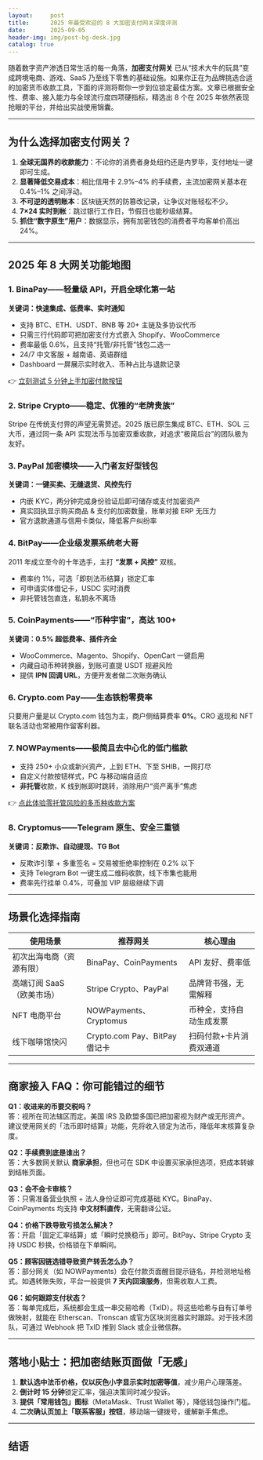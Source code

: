 ```yaml
---
layout:     post
title:      2025 年最受欢迎的 8 大加密支付网关深度评测
date:       2025-09-05
header-img: img/post-bg-desk.jpg
catalog: true
---
```


随着数字资产渗透日常生活的每一角落，**加密支付网关** 已从“技术大牛的玩具”变成跨境电商、游戏、SaaS 乃至线下零售的基础设施。如果你正在为品牌挑选合适的加密货币收款工具，下面的评测将帮你一步到位锁定最佳方案。文章已根据安全性、费率、接入能力与全球流行度四项硬指标，精选出 8 个在 2025 年依然表现抢眼的平台，并给出实战使用锦囊。

---

## 为什么选择加密支付网关？

1. **全球无国界的收款能力**：不论你的消费者身处纽约还是内罗毕，支付地址一键即可生成。  
2. **显著降低交易成本**：相比信用卡 2.9%–4% 的手续费，主流加密网关基本在 0.4%–1% 之间浮动。  
3. **不可逆的透明账本**：区块链天然的防篡改记录，让争议对账轻松不少。  
4. **7×24 实时到帐**：跳过银行工作日，节假日也能秒级结算。  
5. **抓住“数字原生”用户**：数据显示，拥有加密钱包的消费者平均客单价高出 24%。  

---

## 2025 年 8 大网关功能地图

### 1. BinaPay——轻量级 API，开启全球化第一站  
**关键词：快速集成、低费率、实时通知**  
- 支持 BTC、ETH、USDT、BNB 等 20+ 主链及多协议代币  
- 只需三行代码即可把加密支付方式嵌入 Shopify、WooCommerce  
- 费率最低 0.6%，且支持“托管/非托管”钱包二选一  
- 24/7 中文客服 + 越南语、英语群组  
- Dashboard 一屏展示实时收入、币种占比与退款记录  

👉 [立刻测试 5 分钟上手加密付款按钮](https://okxdog.com/)

### 2. Stripe Crypto——稳定、优雅的“老牌贵族”  
Stripe 在传统支付界的声望无需赘述。2025 版已原生集成 BTC、ETH、SOL 三大币，通过同一条 API 实现法币与加密双重收款，对追求“极简后台”的团队极为友好。

### 3. PayPal 加密模块——入门者友好型钱包  
**关键词：一键买卖、无缝退货、风控先行**  
- 内嵌 KYC，两分钟完成身份验证后即可储存或支付加密资产  
- 真实回执显示购买商品 & 支付的加密数量，账单对接 ERP 无压力  
- 官方退款通道与信用卡类似，降低客户纠纷率  

### 4. BitPay——企业级发票系统老大哥  
2011 年成立至今的十年选手，主打 **“发票 + 风控”** 双核。  
- 费率约 1%，可选「即刻法币结算」锁定汇率  
- 可申请实体借记卡，USDC 实时消费  
- 非托管钱包直连，私钥永不离场  

### 5. CoinPayments——“币种宇宙”，高达 100+  
**关键词：0.5% 超低费率、插件齐全**  
- WooCommerce、Magento、Shopify、OpenCart 一键启用  
- 内藏自动币种转换器，到账可直提 USDT 规避风险  
- 提供 **IPN 回调 URL**，方便开发者做二次账务确认  

### 6. Crypto.com Pay——生态铁粉零费率  
只要用户量是以 Crypto.com 钱包为主，商户侧结算费率 **0%**。CRO 返现和 NFT 联名活动也常被用作留客利器。

### 7. NOWPayments——极简且去中心化的低门槛款  
- 支持 250+ 小众或新兴资产，上到 ETH、下至 SHIB，一网打尽  
- 自定义付款按钮样式，PC 与移动端自适应  
- **非托管**收款，K 线到帐即时跳转，消除用户“资产离手”焦虑  

👉 [点此体验零托管风险的多币种收款方案](https://okxdog.com/)

### 8. Cryptomus——Telegram 原生、安全三重锁  
**关键词：反欺诈、自动提现、TG Bot**  
- 反欺诈引擎 + 多重签名 = 交易被拒绝率控制在 0.2% 以下  
- 支持 Telegram Bot 一键生成二维码收款，线下市集也能用  
- 费率先行挂单 0.4%，可叠加 VIP 层级继续下调  

---

## 场景化选择指南

| 使用场景 | 推荐网关 | 核心理由 |
|---|---|---|
| 初次出海电商（资源有限） | BinaPay、CoinPayments | API 友好、费率低 |
| 高端订阅 SaaS（欧美市场） | Stripe Crypto、PayPal | 品牌背书强，无需解释 |
| NFT 电商平台 | NOWPayments、Cryptomus | 币种全，支持自动生成发票 |
| 线下咖啡馆快闪 | Crypto.com Pay、BitPay 借记卡 | 扫码付款+卡片消费双通道 |

---

## 商家接入 FAQ：你可能错过的细节

**Q1：收进来的币要交税吗？**  
答：视所在司法辖区而定。美国 IRS 及欧盟多国已把加密视为财产或无形资产。建议使用网关的「法币即时结算」功能，先将收入锁定为法币，降低年末核算复杂度。

**Q2：手续费到底是谁出？**  
答：大多数网关默认 **商家承担**，但也可在 SDK 中设置买家承担选项，把成本转嫁到结帐页面。

**Q3：会不会卡审核？**  
答：只需准备营业执照 + 法人身份证即可完成基础 KYC。BinaPay、CoinPayments 均支持 **中文材料直传**，无需翻译公证。

**Q4：价格下跌导致亏损怎么解决？**  
答：开启「固定汇率结算」或「瞬时兑换稳币」即可。BitPay、Stripe Crypto 支持 USDC 秒换，价格锁在下单瞬间。

**Q5：顾客因链选错导致资产转丢怎么办？**  
答：部分网关（如 NOWPayments）会在付款页面醒目提示链名，并检测地址格式。如遇转账失败，平台一般提供 **7 天内回滚服务**，但需收取人工费。

**Q6：如何跟踪支付状态？**  
答：每单完成后，系统都会生成一串交易哈希（TxID）。将这些哈希与自有订单号做映射，就能在 Etherscan、Tronscan 或官方区块浏览器实时跟踪。对于技术团队，可通过 Webhook 把 TxID 推到 Slack 或企业微信群。

---

## 落地小贴士：把加密结账页面做「无感」

1. **默认选中法币价格，仅以灰色小字显示实时加密等值**，减少用户心理落差。  
2. **倒计时 15 分钟**锁定汇率，强迫决策同时减少投诉。  
3. **提供「常用钱包」图标**（MetaMask、Trust Wallet 等），降低钱包操作门槛。  
4. **二次确认页加上「联系客服」按钮**，移动端一键拨号，缓解新手焦虑。  

---

## 结语